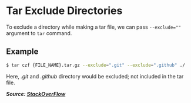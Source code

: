 # Tar Exclude Directories

To exclude a directory while making a tar file, we can pass `--exclude=""` argument to `tar` command.

## Example

```bash
$ tar czf {FILE_NAME}.tar.gz --exclude=".git" --exclude=".github" ./
```

Here, _.git_ and _.github_ directory would be excluded; not included in the tar file.

**_Source: [StackOverFlow](https://stackoverflow.com/questions/984204/shell-command-to-tar-directory-excluding-certain-files-folders)_**
